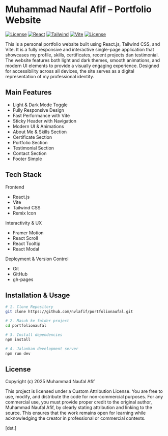 # Muhammad Naufal Afif – Portfolio Website
[![License](https://img.shields.io/badge/license-Custom%20Attribution-blue.svg)](#license)
[![React](https://img.shields.io/badge/React-18-blue?logo=react)](https://reactjs.org/)
[![Tailwind](https://img.shields.io/badge/Tailwind_CSS-2E3A59?logo=tailwind-css&logoColor=white)](https://tailwindcss.com/)
[![Vite](https://img.shields.io/badge/Vite-4.0-purple?logo=vite)](https://vitejs.dev/)
[![License](https://img.shields.io/badge/license-Custom%20Attribution-blue.svg)](#license)

This is a personal portfolio website built using React.js, Tailwind CSS, and Vite. It is a fully responsive and interactive single-page application that showcases my profile, skills, certificates, recent projects dan testimonial. The website features both light and dark themes, smooth animations, and modern UI elements to provide a visually engaging experience. Designed for accessibility across all devices, the site serves as a digital representation of my professional identity.

## Main Features
- Light & Dark Mode Toggle
- Fully Responsive Design
- Fast Performance with Vite
- Sticky Header with Navigation
- Modern UI & Animations
- About Me & Skills Section
- Certificate Section
- Portfolio Section
- Testimonial Section
- Contact Section
- Footer Simple

## Tech Stack
  Frontend
  - React.js
  - Vite 
  - Tailwind CSS 
  - Remix Icon 

  Interactivity & UX
  - Framer Motion 
  - React Scroll 
  - React Tooltip 
  - React Modal 

  Deployment & Version Control
  - Git
  - GitHub    
  - gh-pages 

## Installation & Usage
  
```bash
# 1. Clone Repository
git clone https://github.com/nvlafif/portfolionaufal.git

# 2. Masuk ke folder project
cd portfolionaufal

# 3. Install dependencies
npm install

# 4. Jalankan development server
npm run dev

```
## License
Copyright (c) 2025 Muhammad Naufal Afif

This project is licensed under a Custom Attribution License. You are free to use, modify, and distribute the code for non-commercial purposes. For any commercial use, you must provide proper credit to the original author, Muhammad Naufal Afif, by clearly stating attribution and linking to the source. This ensures that the work remains open for learning while acknowledging the creator in professional or commercial contexts.

[dst.]


